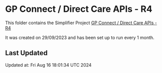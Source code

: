 # GP Connect / Direct Care APIs - R4
This folder contains the Simplifier Project [GP Connect / Direct Care APIs - R4](https://simplifier.net/GP-Connect---Direct-Care-APIs---R4/~introduction)

It was created on 29/09/2023 and has been set up to run every 1 month.

## Last Updated

Updated at: Fri Aug 16 18:01:34 UTC 2024
